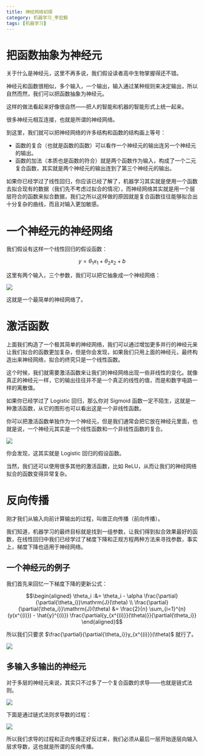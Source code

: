 ```yaml
---
title: 神经网络初探
category: 机器学习_李宏毅
tags: [机器学习]
---
```


# 把函数抽象为神经元

关于什么是神经元，这里不再多说，我们假设读者高中生物掌握得还不错。

神经元和函数很相似，多个输入，一个输出，输入通过某种规则来决定输出，所以自然而然，我们可以把函数抽象为神经元。

这样的做法看起来好像很自然——把人的智能和机器的智能形式上统一起来。

很多神经元相互连接，也就是所谓的神经网络。

到这里，我们就可以把神经网络的许多结构和函数的结构画上等号：

- 函数的复合（也就是函数的函数）可以看作一个神经元的输出连另一个神经元的输出。
- 函数的加法（本质也是函数的符合）就是两个函数作为输入，构成了一个二元复合函数，其实就是两个神经元的输出连到了第三个神经元的输出。

如果你已经学过了线性回归，你应该已经了解了，机器学习其实就是使用一个函数去拟合现有的数据（我们先不考虑过拟合的情况），而神经网络其实就是用一个层层符合的函数来拟合数据，我们之所以这样做的原因就是复合函数往往能够拟合出十分复杂的曲线，而且对输入更加敏感。

# 一个神经元的神经网络

我们假设有这样一个线性回归的假设函数：

$$
y = \theta_1 x_1 + \theta_2 x_2 + b
$$

这里有两个输入，三个参数，我们可以把它抽象成一个神经网络：

![](https://ym-tuchuang.oss-cn-hangzhou.aliyuncs.com/20220528215515.png)

这就是一个最简单的神经网络了。

# 激活函数

上面我们构造了一个极其简单的神经网络，我们可以通过增加更多并行的神经元来让我们拟合的函数更加复杂，但是你会发现，如果我们只用上面的神经元，最终构造出来神经网络，拟合的终究只是一个线性函数。

这个时候，我们就需要激活函数来让我们的神经网络出现一些非线性的变化。就像真正的神经元一样，它的输出往往并不是一个真正的线性的值，而是和数字电路一样的离散值。

如果你已经学过了 Logistic 回归，那么你对 Sigmoid 函数一定不陌生，这就是一种激活函数，从它的图形也可以看出这是一个非线性函数。

你可以把激活函数单独作为一个神经元，但是我们通常会把它放在神经元里面，也就是说，一个神经元其实是一个线性函数和一个非线性函数的复合。

![](https://ym-tuchuang.oss-cn-hangzhou.aliyuncs.com/20220528221911.png)

你会发现，这其实就是 Logistic 回归的假设函数。

当然，我们还可以使用很多其他的激活函数，比如 ReLU，从而让我们的神经网络拟合的函数变得异常复杂。

# 反向传播

刚才我们从输入向前计算输出的过程，叫做正向传播（前向传播）。

我们知道，机器学习的最终目标就是找到一组参数，让我们得到拟合效果最好的函数，在线性回归中我们已经学过了梯度下降和正规方程两种方法来寻找参数，事实上，梯度下降也适用于神经网络。

## 一个神经元的例子

我们首先来回忆一下梯度下降的更新公式：

$$\begin{aligned}
\theta_i :&= \theta_i - \alpha \frac{\partial}{\partial{\theta_i}}\mathrm{J}(\theta) \\
\frac{\partial}{\partial{\theta_i}}\mathrm{J}(\theta) &= \frac{2}{n} \sum_{i=1}^{n} (y(x^{(i)}) - \hat{y}^{(i)}) \frac{\partial{y_{x^{(i)}}(\theta)}}{\partial{\theta_i}}
\end{aligned}$$

所以我们只要求 $\frac{\partial}{\partial{\theta_i}}y_{x^{(i)}}(\theta)$ 就行了。

![](https://ym-tuchuang.oss-cn-hangzhou.aliyuncs.com/20220529162142.png)

## 多输入多输出的神经元

对于多层的神经元来说，其实只不过多了一个复合函数的求导——也就是链式法则。

![](https://ym-tuchuang.oss-cn-hangzhou.aliyuncs.com/20220529180309.png)

下面是通过链式法则求导数的过程：

![](https://ym-tuchuang.oss-cn-hangzhou.aliyuncs.com/20220529180432.png)

所以我们求导的过程和正向传播正好反过来，我们必须从最后一层开始逐层向输入层求导数，这也就是所谓的反向传播。